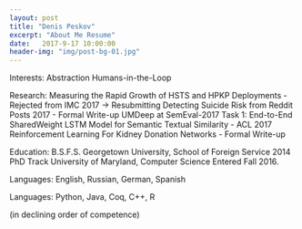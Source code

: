 ```yaml
---
layout: post
title: "Denis Peskov"
excerpt: "About Me Resume"
date:   2017-9-17 10:00:00
header-img: "img/post-bg-01.jpg"
---
```


Interests:
Abstraction
Humans-in-the-Loop

Research:
Measuring the Rapid Growth of HSTS and HPKP Deployments -  Rejected from IMC 2017 -> Resubmitting
Detecting Suicide Risk from Reddit Posts 2017 - Formal Write-up
UMDeep at SemEval-2017 Task 1: End-to-End SharedWeight LSTM Model for Semantic Textual Similarity - ACL 2017
Reinforcement Learning For Kidney Donation Networks - Formal Write-up

Education:
B.S.F.S. Georgetown University, School of Foreign Service  2014
PhD Track University of Maryland, Computer Science    Entered Fall 2016.  

Languages:
English, Russian, German, Spanish

Languages:
Python, Java, Coq, C++, R

(in declining order of competence)
